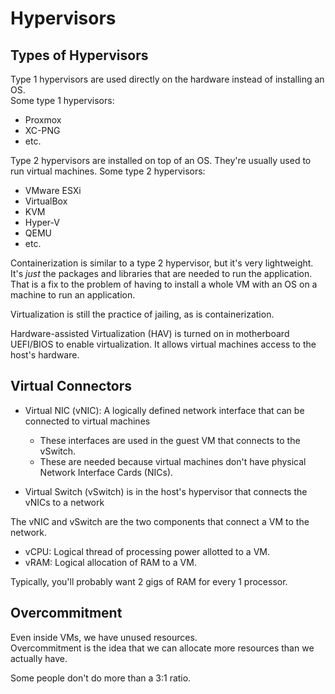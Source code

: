 # Hypervisors


## Types of Hypervisors
Type 1 hypervisors are used directly on the hardware instead of installing an OS.  
Some type 1 hypervisors:
* Proxmox
* XC-PNG
* etc. 


Type 2 hypervisors are installed on top of an OS. They're usually used to run virtual
machines.
Some type 2 hypervisors:
* VMware ESXi
* VirtualBox
* KVM
* Hyper-V
* QEMU
* etc.


Containerization is similar to a type 2 hypervisor, but it's very lightweight.  
It's *just* the packages and libraries that are needed to run the application.  
That is a fix to the problem of having to install a whole VM with an OS on a machine
to run an application.  


Virtualization is still the practice of jailing, as is containerization. 

Hardware-assisted Virtualization (HAV) is turned on in motherboard UEFI/BIOS to
enable virtualization. It allows virtual machines access to the host's hardware.  


## Virtual Connectors

* Virtual NIC (vNIC): A logically defined network interface that can be connected to virtual machines
    * These interfaces are used in the guest VM that connects to the vSwitch.
    * These are needed because virtual machines don't have physical Network Interface Cards (NICs).  

* Virtual Switch (vSwitch) is in the host's hypervisor that connects the vNICs to a
network

The vNIC and vSwitch are the two components that connect a VM to the network.  

* vCPU: Logical thread of processing power allotted to a VM.  
* vRAM: Logical allocation of RAM to a VM.  


Typically, you'll probably want 2 gigs of RAM for every 1 processor.  


## Overcommitment
Even inside VMs, we have unused resources.  
Overcommitment is the idea that we can allocate more resources than we actually have.  

Some people don't do more than a 3:1 ratio.  



